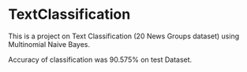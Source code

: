 # TextClassification

This is a project on Text Classification (20 News Groups dataset) using Multinomial Naive Bayes.

Accuracy of classification was 90.575% on test Dataset.
